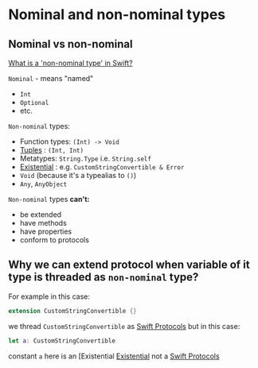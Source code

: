 # Nominal and non-nominal types

## Nominal vs non-nominal

[What is a 'non-nominal type' in Swift?](https://stackoverflow.com/a/44396546/11282287)

`Nominal` - means "named"

- `Int`
- `Optional`
- etc.

`Non-nominal` types:

- Function types: `(Int) -> Void`
- [Tuples](Tuples.md) : `(Int, Int)`
- Metatypes: `String.Type` i.e. `String.self`
- [Existential](Existential.md) : e.g. `CustomStringConvertible & Error`
- `Void` (because it's a typealias to `()`)
- `Any`, `AnyObject`

`Non-nominal` types **can't:**

- be extended
- have methods
- have properties
- conform to protocols

## Why we can extend protocol when variable of it type is threaded as `non-nominal` type?

For example in this case:

```swift
extension CustomStringConvertible {}
```

we thread `CustomStringConvertible` as [Swift Protocols](Swift%20Protocols.md) but in this case:

```swift
let a: CustomStringConvertible
```

constant `a` here is an [Existential [Existential](Existential.md) not a [Swift Protocols](Swift%20Protocols.md)